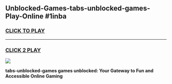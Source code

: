 
## Unblocked-Games-tabs-unblocked-games-Play-Online #1inba
<h3>
<a href="https://news.freeplayer.one?title=tabs-unblocked-games&ref=3">CLICK TO PLAY</a></h3>
<hr>

<h3>
<a href="https://news.freeplayer.one?title=tabs-unblocked-games&ref=3">CLICK 2 PLAY</a>
  
</h3>

<a href="https://news.freeplayer.one?title=tabs-unblocked-games&ref=3"><img src="https://clearcache.store/games.png"></a>


**tabs-unblocked-games games unblocked: Your Gateway to Fun and Accessible Online Gaming**
